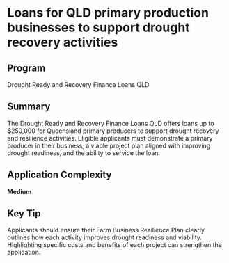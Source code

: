 # Loans for QLD primary production businesses to support drought recovery activities
  
## Program
Drought Ready and Recovery Finance Loans QLD

## Summary
The Drought Ready and Recovery Finance Loans QLD offers loans up to $250,000 for Queensland primary producers to support drought recovery and resilience activities. Eligible applicants must demonstrate a primary producer in their business, a viable project plan aligned with improving drought readiness, and the ability to service the loan.

## Application Complexity
**Medium**

## Key Tip
Applicants should ensure their Farm Business Resilience Plan clearly outlines how each activity improves drought readiness and viability. Highlighting specific costs and benefits of each project can strengthen the application.
